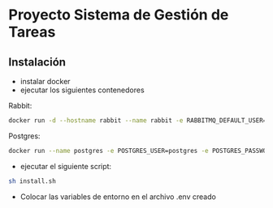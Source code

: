 # Proyecto Sistema de Gestión de Tareas

## Instalación
- instalar docker
- ejecutar los siguientes contenedores

Rabbit:
```sh
docker run -d --hostname rabbit --name rabbit -e RABBITMQ_DEFAULT_USER=user -e RABBITMQ_DEFAULT_PASS=rabbitpw -p 9090:15672 -p 5672:5672 rabbitmq:3-management
```

Postgres:
```sh
docker run --name postgres -e POSTGRES_USER=postgres -e POSTGRES_PASSWORD=postgrespw -e POSTGRES_DB=postgres -d -p 5432:5432 postgres
```

- ejecutar el siguiente script: 
```sh
sh install.sh
```

- Colocar las variables de entorno en el archivo .env creado